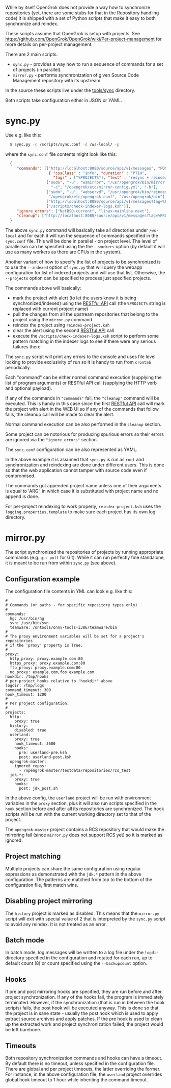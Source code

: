 While by itself OpenGrok does not provide a way how to synchronize repositories (yet, there are some stubs for that in the Repository handling code) it is shipped with a set of Python scripts that make it easy to both synchronize and reindex.

These scripts assume that OpenGrok is setup with projects. See https://github.com/OpenGrok/OpenGrok/wiki/Per-project-management for more details on per-project management.

There are 2 main scripts:
  - `sync.py` - provides a way how to run a sequence of commands for a set of projects (in parallel).
  - `mirror.py` - performs synchronization of given Source Code Management repository with its upstream.

In the source these scripts live under the [tools/sync](https://github.com/OpenGrok/OpenGrok/tree/master/tools/sync) directory.

Both scripts take configuration either in JSON or YAML.

# sync.py

Use e.g. like this:

```bash
  $ sync.py -c /scripts/sync.conf -d /ws-local/ -p
```

where the `sync.conf` file contents might look like this:

```json
  {
     "commands": [["http://localhost:8080/source/api/v1/messages", "POST",
                   { "cssClass" : "info", "duration" : "PT1H",
                     "tags" : ["%PROJECT%"], "text" : "resync + reindex in progress"}],
                  ["sudo", "-u", "wsmirror", "/usr/opengrok/bin/mirror.py",
                    "-c", "/opengrok/etc/mirror-config.yml", "-b"],
                  ["sudo", "-u", "webservd", "/usr/opengrok/bin/reindex-project.ksh",
                   "/opengrok/etc/opengrok.conf", "/usr/opengrok/bin"],
                  ["http://localhost:8080/source/api/v1/messages?tag=%PROJECT%", "DELETE", ""],
                  ["/scripts/check-indexer-logs.ksh"]],
     "ignore_errors": ["NetBSD-current", "linux-mainline-next"],
     "cleanup": ["http://localhost:8080/source/api/v1/messages?tag=%PROJECT%", "DELETE", ""]
  }
```

The above `sync.py` command will basically take all directories under `/ws-local` and for each it will run the sequence of commands specified in the `sync.conf` file. This will be done in parallel - on project level. The level of parallelism can be specified using the the `--workers` option (by default it will use as many workers as there are CPUs in the system).

Another variant of how to specify the list of projects to be synchronized is to use the `--indexed` option of `sync.py` that will query the webapp configuration for list of indexed projects and will use that list. Otherwise, the `--projects` option can be specified to process just specified projects.

The commands above will basically:
  - mark the project with alert (to let the users know it is being synchronized/indexed) using the [RESTful API](https://github.com/oracle/opengrok/wiki/Web-services) call (the `%PROJECT%` string is replaced with current project name)
  - pull the changes from all the upstream repositories that belong to the project using the `mirror.py` command
  - reindex the project using `reindex-project.ksh`
  - clear the alert using the second [RESTful API](https://github.com/oracle/opengrok/wiki/Web-services) call
  - execute the `/scripts/check-indexer-logs.ksh` script to perform some pattern matching in the indexer logs to see if there were any serious failures there

The `sync.py` script will print any errors to the console and uses file level locking to provide exclusivity of run so it is handy to run from `crontab` periodically.

Each "command" can be either normal command execution (supplying the list of program arguments) or RESTful API call (supplying the HTTP verb and optional payload).

If any of the commands in `"commands"` fail, the `"cleanup"` command will be executed. This is handy in this case since the first [RESTful API](https://github.com/oracle/opengrok/wiki/Web-services) call will mark the project with alert in the WEB UI so if any of the commands that follow fails, the cleanup call will be made to clear the alert.

Normal command execution can be also performed in the `cleanup` section.

Some project can be notorious for producing spurious errors so their errors are ignored via the `"ignore_errors"` section.

The `sync.conf` configuration can be also represented as YAML.

In the above example it is assumed that `sync.py` is run as `root` and synchronization and reindexing are done under different users. This is done so that the web application cannot tamper with source code even if compromised.

The commands got appended project name unless one of their arguments is equal
to 'ARG', in which case it is substituted with project name and no append is
done.

For per-project reindexing to work properly, `reindex-project.ksh` uses
the `logging.properties.template` to make sure each project has its own
log directory.

# mirror.py

The script synchronized the repositories of projects by running appropriate commands (e.g. `git pull` for Git). While it can run perfectly fine standalone, it is meant to be run from within `sync.py` (see above).

## Configuration example

The configuration file contents in YML can look e.g. like this:

```YML
#
# Commands (or paths - for specific repository types only)
#
commands:
  hg: /usr/bin/hg
  svn: /usr/bin/svn
  teamware: /ontools/onnv-tools-i386/teamware/bin
#
# The proxy environment variables will be set for a project's repositories
# if the 'proxy' property is True.
#
proxy:
  http_proxy: proxy.example.com:80
  https_proxy: proxy.example.com:80
  ftp_proxy: proxy.example.com:80
  no_proxy: example.com,foo.example.com
hookdir: /tmp/hooks
# per-project hooks relative to 'hookdir' above
logdir: /tmp/logs
command_timeout: 300
hook_timeout: 1200
#
# Per project configuration.
#
projects:
  http:
    proxy: true
  history:
    disabled: true
  userland:
    proxy: true
    hook_timeout: 3600
    hooks:
      pre: userland-pre.ksh
      post: userland-post.ksh
  opengrok-master:
    ignored_repos:
      - /opengrok-master/testdata/repositories/rcs_test
  jdk.*:
    proxy: true
    hooks:
      post: jdk_post.sh
```

In the above config, the `userland` project will be run with environment variables in the `proxy` section, plus it will also run scripts specified in the `hook` section before and after all its repositories are synchronized. The hook scripts will be run with the current working directory set to that of the project.

The `opengrok-master` project contains a RCS repository that would make the mirroring fail (since `mirror.py` does not support RCS yet) so it is marked as ignored.

## Project matching

Multiple projects can share the same configuration using regular expressions as demonstrated with the `jdk.*` pattern in the above configuration. The patterns are matched from top to the bottom of the configuration file, first match wins.

## Disabling project mirroring

The `history` project is marked as disabled. This means that the `mirror.py` script will exit with special value of 2 that is interpreted by the `sync.py` script to avoid any reindex. It is not treated as an error.

## Batch mode

In batch mode, log messages will be written to a log file under the `logdir` directory specified in the configuration and rotated for each run, up to default count (8) or count specified using the `--backupcount` option.

## Hooks

If pre and post mirroring hooks are specified, they are run before and after project synchronization. If any of the hooks fail, the program is immediately terminated. However, if the synchronization (that is run in between the hook scripts) fails, the post hook will be executed anyway. This is done so that the project is in sane state - usually the post hook which is used to apply extract source archives and apply patches. If the pre hook is used to clean up the extracted work and project synchronization failed, the project would be left barebone.

## Timeouts

Both repository synchronization commands and hooks can have a timeout. By default there is no timeout, unless specified in the configuration file. There are global and per project timeouts, the latter overriding the former. For instance, in the above configuration file, the `userland` project overrides global hook timeout to 1 hour while inheriting the command timeout.